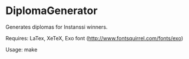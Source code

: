 DiplomaGenerator
================

Generates diplomas for Instanssi winners.

Requires: LaTex, XeTeX, Exo font (http://www.fontsquirrel.com/fonts/exo)

Usage: make

